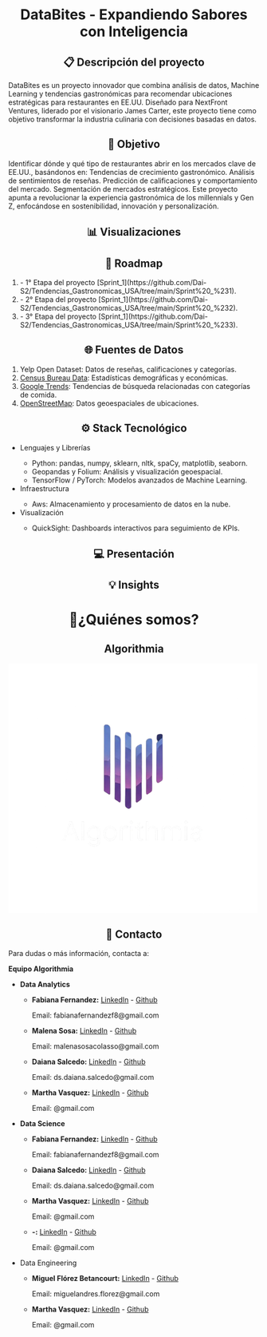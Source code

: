 <h1 align='center'> DataBites - Expandiendo Sabores con Inteligencia</h1>

<h2 align='center'> 📋 Descripción del proyecto</h2>
DataBites es un proyecto innovador que combina análisis de datos, Machine Learning y tendencias gastronómicas para recomendar ubicaciones estratégicas para restaurantes en EE.UU. Diseñado para NextFront Ventures, liderado por el visionario James Carter, este proyecto tiene como objetivo transformar la industria culinaria con decisiones basadas en datos.

<h2 align='center'> 🎯 Objetivo</h2>
Identificar dónde y qué tipo de restaurantes abrir en los mercados clave de EE.UU., basándonos en:
Tendencias de crecimiento gastronómico.
Análisis de sentimientos de reseñas.
Predicción de calificaciones y comportamiento del mercado.
Segmentación de mercados estratégicos.
Este proyecto apunta a revolucionar la experiencia gastronómica de los millennials y Gen Z, enfocándose en sostenibilidad, innovación y personalización.


<h2 align='center'> 📊 Visualizaciones</h2>




<h2 align='center'> 📅 Roadmap </h2>
<ol>
    <li> - 1° Etapa del proyecto [Sprint_1](https://github.com/Dai-S2/Tendencias_Gastronomicas_USA/tree/main/Sprint%20_%231).</li>
    <li> - 2° Etapa del proyecto [Sprint_1](https://github.com/Dai-S2/Tendencias_Gastronomicas_USA/tree/main/Sprint%20_%232).</li>
    <li> - 3° Etapa del proyecto [Sprint_1](https://github.com/Dai-S2/Tendencias_Gastronomicas_USA/tree/main/Sprint%20_%233).</li>
</ol>


<h2 align='center'> 🌐 Fuentes de Datos</h2>
<ol>
    <li> Yelp Open Dataset: Datos de reseñas, calificaciones y categorías. </li>
    <li> <a href='https://www.census.gov//'> Census Bureau Data</a>: Estadísticas demográficas y económicas. </li>
    <li><a href='https://trends.google.com/trends/'>Google Trends</a>: Tendencias de búsqueda relacionadas con categorías de comida. </li>
    <li><a href='https://www.openstreetmap.org/#map=4/-22.92/-46.80'>OpenStreetMap</a>: Datos geoespaciales de ubicaciones. </li>
</ol>


<h2 align='center'>⚙️ Stack Tecnológico</h2>
    <ul>
        <li> Lenguajes y Librerías</li>
            <ul>
                <li> Python: pandas, numpy, sklearn, nltk, spaCy, matplotlib, seaborn.</li>
                <li> Geopandas y Folium: Análisis y visualización geoespacial.</li>
                <li> TensorFlow / PyTorch: Modelos avanzados de Machine Learning.</li>
            </ul>
        <li> Infraestructura</li>
            <ul>
                <li> Aws: Almacenamiento y procesamiento de datos en la nube.</li>
            </ul>
        <li> Visualización</li>
            <ul>
                <li> QuickSight: Dashboards interactivos para seguimiento de KPIs.</li>
            </ul>
    </ul>

<h2 align='center'> 💻 Presentación</h2>



<h2 align='center'> 💡 Insights</h2>



<h1 align='center'>🤔¿Quiénes somos? </h1>

<h2 align='center'> Algorithmia </h2>

<img src="Imagen/Logo algorithmia.png" alt="logo_algotithmia" title="logo algotithmia" align='center'>

<h2 align='center'> 👤 Contacto </h2>
<p>Para dudas o más información, contacta a:</p>
<p><b>Equipo Algorithmia</b></p>
<ul> 
    <li><b>Data Analytics </b></li>
        <ul>
        <li><b>Fabiana Fernandez:</b> <a href= '-'> LinkedIn</a> - <a href='https://github.com/FabSignal'>Github</a> 
            <p>Email: fabianafernandezf8@gmail.com</p>
        </li>
        <li><b>Malena Sosa:</b> <a href= 'http://linkedin.com/in/malena-sosa-0224ab13a'> LinkedIn</a> - <a href='https://github.com/sc-malena'>Github</a> <p>Email: malenasosacolasso@gmail.com</p>
        </li>
        <li><b>Daiana Salcedo:</b> <a href= 'https://www.linkedin.com/in/daiana-salcedo/'> LinkedIn</a> - <a href='https://github.com/Dai-S2'>Github</a> <p>Email: ds.daiana.salcedo@gmail.com</p>
        </li>
        <li><b>Martha Vasquez:</b> <a href= '-'> LinkedIn</a> - <a href='https://github.com/marthavasq'>Github</a> <p>Email: @gmail.com</p>
        </li>
        </ul>
    <li><b> Data Science </b></li>
        <ul>
        <li><b>Fabiana Fernandez:</b> <a href= '-'> LinkedIn</a> - <a href='https://github.com/FabSignal'>Github</a> 
            <p>Email: fabianafernandezf8@gmail.com</p>
        </li>
        <li><b>Daiana Salcedo:</b> <a href= 'https://www.linkedin.com/in/daiana-salcedo/'> LinkedIn</a> - <a href='https://github.com/Dai-S2'>Github</a> <p>Email: ds.daiana.salcedo@gmail.com</p>
        </li>
        <li><b>Martha Vasquez:</b> <a href= '-'> LinkedIn</a> - <a href='https://github.com/marthavasq'>Github</a> <p>Email: @gmail.com</p>
        <li><b>-:</b> <a href= '-'> LinkedIn</a> - <a href='-'>Github</a> <p>Email: @gmail.com</p>
        </li>
        </ul>
    <li> Data Engineering </li>
    <ul>
        <li><b>Miguel Flórez Betancourt:</b> <a href= 'https://www.linkedin.com/in/miguel-fl%C3%B3rez-betancourt-251508121'> LinkedIn</a> - <a href='https://github.com/miguelflorez1994'>Github</a> <p>Email: miguelandres.florez@gmail.com</p>
        </li>
        <li><b>Martha Vasquez:</b> <a href= '-'> LinkedIn</a> - <a href='https://github.com/marthavasq'>Github</a> <p>Email: @gmail.com</p>
        </li>
        </ul>
</ul>
